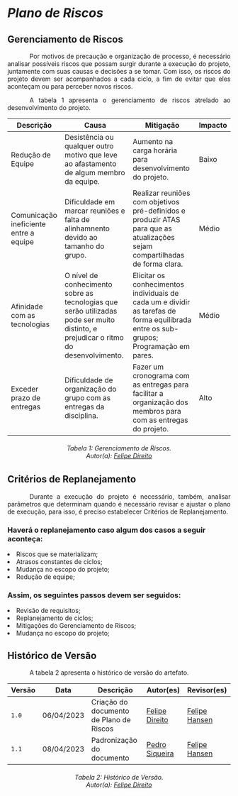 # ***Plano de Riscos***

## **Gerenciamento de Riscos**

<p style="text-indent: 50px;text-align: justify;">
Por motivos de precaução e organização de processo, é necessário analisar possíveis riscos que possam surgir durante a execução do projeto, juntamente com suas causas e decisões a se tomar. Com isso, os riscos do projeto devem ser acompanhados a cada ciclo, a fim de evitar que eles aconteçam ou para perceber novos riscos.
</p>
<p style="text-indent: 50px;text-align: justify;">
A tabela 1 apresenta o gerenciamento de riscos atrelado ao desenvolvimento do projeto.
</p>

<div align="center">

| Descrição                               | Causa                                                                                                                                 | Mitigação                                                                                                                                                                  | Impacto |
| --------------------------------------- | ------------------------------------------------------------------------------------------------------------------------------------- | -------------------------------------------------------------------------------------------------------------------------------------------------------------------------- | ------ |
| Redução de Equipe                       | Desistência ou qualquer outro motivo que leve ao afastamento de algum membro da equipe. | Aumento na carga horária para desenvolvimento do projeto.                    | Baixo |
| Comunicação ineficiente entre a equipe| Dificuldade em marcar reuniões e falta de alinhamnento devido ao tamanho do grupo. | Realizar reuniões com objetivos pré-definidos e produzir ATAS para que as atualizações sejam compartilhadas de forma clara.                              | Médio |
| Afinidade com as tecnologias |  O nível de conhecimento sobre as tecnologias que serão utilizadas pode ser muito distinto, e prejudicar o ritmo do desenvolvimento.   |  Elicitar os conhecimentos individuais de cada um e dividir as tarefas de forma equilibrada entre os sub-grupos; Programação em pares.  | Médio |
|  Exceder prazo de entregas  | Dificuldade de organização do grupo com as entregas da disciplina.  |  Fazer um cronograma com as entregas para facilitar a organização dos membros para com as entregas do projeto.   | Alto |

</div>

<h6 align="center">Tabela 1: Gerenciamento de Riscos.
<br> Autor(a): <a href="https://github.com/felipedireito">Felipe Direito</a>
</h6>

## **Critérios de Replanejamento**

<p style="text-indent: 50px;text-align: justify;">
Durante a execução do projeto é necessário, também, analisar parâmetros que determinam quando é necessário revisar e ajustar o plano de execução, para isso, é preciso estabelecer Critérios de Replanejamento.
</p>

### **Haverá o replanejamento caso algum dos casos a seguir aconteça:**

<li>Riscos que se materializam;</li>
<li>Atrasos constantes de ciclos;</li>
<li>Mudança no escopo do projeto;</li>
<li>Redução de equipe;</li>

### **Assim, os seguintes passos devem ser seguidos:**

<li>Revisão de requisitos;</li>
<li>Replanejamento de ciclos;</li>
<li>Mitigações do Gerenciamento de Riscos;</li>
<li>Mudança no escopo do projeto;</li>


## **Histórico de Versão**

<p style="text-indent: 50px;text-align: justify;">
A tabela 2 apresenta o histórico de versão do artefato.
</p>

<div align="center">

| Versão | Data | Descrição | Autor(es) | Revisor(es) |
| ------ | ---- | --------- | --------- | ---------- |
| `1.0`  | 06/04/2023 | Criação do documento de Plano de Riscos  | [Felipe Direito](https://github.com/felipedireito)  | [Felipe Hansen](https://github.com/FHansen98)  |
| `1.1`  | 08/04/2023 | Padronização do documento | [Pedro Siqueira](https://github.com/PedroSiq) | [Felipe Hansen](https://github.com/FHansen98)  |
<h6 align="center">Tabela 2: Histórico de Versão.
<br> Autor(a): <a href="https://github.com/felipedireito">Felipe Direito</a>
</h6>

</div>
